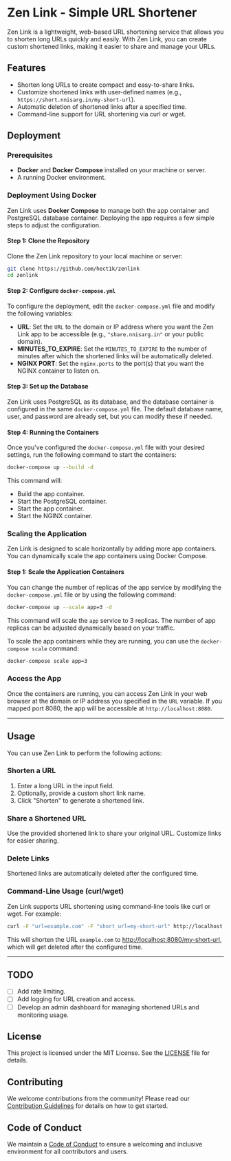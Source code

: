 # Zen Link - Simple URL Shortener

Zen Link is a lightweight, web-based URL shortening service that allows you to shorten long URLs quickly and easily. With Zen Link, you can create custom shortened links, making it easier to share and manage your URLs.

## Features

- Shorten long URLs to create compact and easy-to-share links.
- Customize shortened links with user-defined names (e.g., `https://short.nnisarg.in/my-short-url`).
- Automatic deletion of shortened links after a specified time.
- Command-line support for URL shortening via curl or wget.

## Deployment

### Prerequisites

- **Docker** and **Docker Compose** installed on your machine or server.
- A running Docker environment.

### Deployment Using Docker

Zen Link uses **Docker Compose** to manage both the app container and PostgreSQL database container. Deploying the app requires a few simple steps to adjust the configuration.

#### Step 1: Clone the Repository

Clone the Zen Link repository to your local machine or server:

```bash
git clone https://github.com/hect1k/zenlink
cd zenlink
```

#### Step 2: Configure `docker-compose.yml`

To configure the deployment, edit the `docker-compose.yml` file and modify the following variables:

- **URL**: Set the `URL` to the domain or IP address where you want the Zen Link app to be accessible (e.g., `"share.nnisarg.in"` or your public domain).
- **MINUTES_TO_EXPIRE**: Set the `MINUTES_TO_EXPIRE` to the number of minutes after which the shortened links will be automatically deleted.
- **NGINX PORT**: Set the `nginx.ports` to the port(s) that you want the NGINX container to listen on.

#### Step 3: Set up the Database

Zen Link uses PostgreSQL as its database, and the database container is configured in the same `docker-compose.yml` file. The default database name, user, and password are already set, but you can modify these if needed.

#### Step 4: Running the Containers

Once you've configured the `docker-compose.yml` file with your desired settings, run the following command to start the containers:

```bash
docker-compose up --build -d
```

This command will:

- Build the app container.
- Start the PostgreSQL container.
- Start the app container.
- Start the NGINX container.

### Scaling the Application

Zen Link is designed to scale horizontally by adding more app containers. You can dynamically scale the app containers using Docker Compose.

#### Step 1: Scale the Application Containers

You can change the number of replicas of the app service by modifying the `docker-compose.yml` file or by using the following command:

```bash
docker-compose up --scale app=3 -d
```

This command will scale the `app` service to 3 replicas. The number of app replicas can be adjusted dynamically based on your traffic.

To scale the app containers while they are running, you can use the `docker-compose scale` command:

```bash
docker-compose scale app=3
```

### Access the App

Once the containers are running, you can access Zen Link in your web browser at the domain or IP address you specified in the `URL` variable. If you mapped port 8080, the app will be accessible at `http://localhost:8080`.

---

## Usage

You can use Zen Link to perform the following actions:

### Shorten a URL

1. Enter a long URL in the input field.
2. Optionally, provide a custom short link name.
3. Click "Shorten" to generate a shortened link.

### Share a Shortened URL

Use the provided shortened link to share your original URL. Customize links for easier sharing.

### Delete Links

Shortened links are automatically deleted after the configured time.

### Command-Line Usage (curl/wget)

Zen Link supports URL shortening using command-line tools like curl or wget. For example:

```bash
curl -F "url=example.com" -F "short_url=my-short-url" http://localhost:8080/shorten
```

This will shorten the URL `example.com` to [http://localhost:8080/my-short-url](http://localhost:8080/my-short-url), which will get deleted after the configured time.

---

## TODO

- [ ] Add rate limiting.
- [ ] Add logging for URL creation and access.
- [ ] Develop an admin dashboard for managing shortened URLs and monitoring usage.

## License

This project is licensed under the MIT License. See the [LICENSE](LICENSE) file for details.

## Contributing

We welcome contributions from the community! Please read our [Contribution Guidelines](CONTRIBUTING.md) for details on how to get started.

## Code of Conduct

We maintain a [Code of Conduct](CODE_OF_CONDUCT.md) to ensure a welcoming and inclusive environment for all contributors and users.
